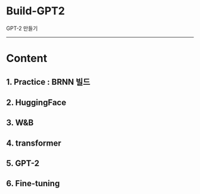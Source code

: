 # Build-GPT2
GPT-2 만들기

---

# Content

## 1. Practice : BRNN 빌드

## 2. HuggingFace

## 3. W&B

## 4. transformer

## 5. GPT-2

## 6. Fine-tuning
